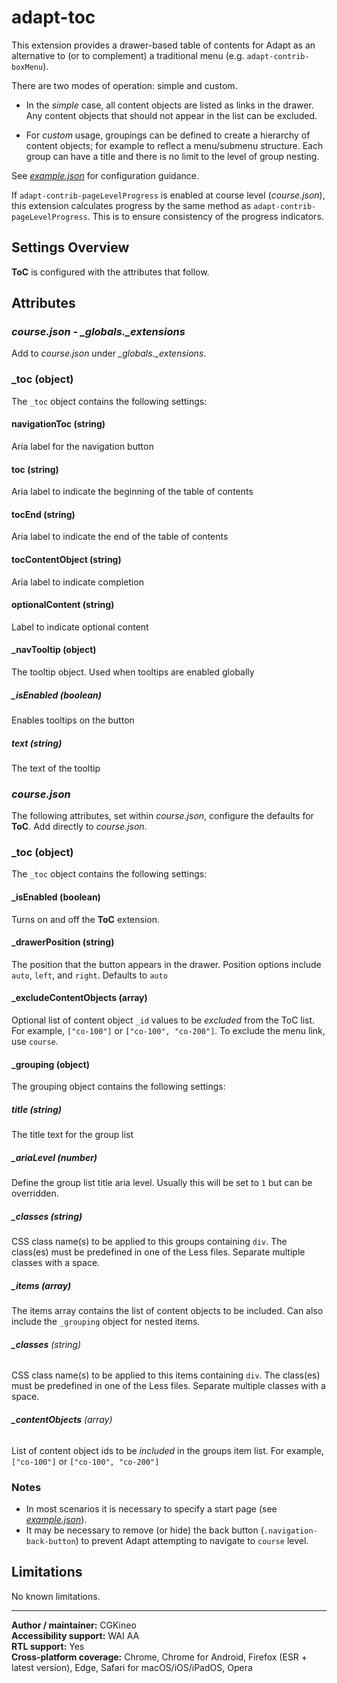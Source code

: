 # adapt-toc

This extension provides a drawer-based table of contents for Adapt as an alternative to (or to complement) a traditional menu (e.g. `adapt-contrib-boxMenu`).

There are two modes of operation: simple and custom.

- In the *simple* case, all content objects are listed as links in the drawer. Any content objects that should not appear in the list can be excluded.

- For *custom* usage, groupings can be defined to create a hierarchy of content objects; for example to reflect a menu/submenu structure. Each group can have a title and there is no limit to the level of group nesting.

See [*example.json*](https://github.com/cgkineo/adapt-toc/blob/master/example.json) for configuration guidance.

If `adapt-contrib-pageLevelProgress` is enabled at course level (*course.json*), this extension calculates progress by the same method as `adapt-contrib-pageLevelProgress`. This is to ensure consistency of the progress indicators.

## Settings Overview

**ToC** is configured with the attributes that follow.

## Attributes

### *course.json - \_globals.\_extensions*

Add to *course.json* under *\_globals.\_extensions*.

### **\_toc** (object)

The `_toc` object contains the following settings:

#### **navigationToc** (string)

Aria label for the navigation button

#### **toc** (string)

Aria label to indicate the beginning of the table of contents

#### **tocEnd** (string)

Aria label to indicate the end of the table of contents

#### **tocContentObject** (string)

Aria label to indicate completion

#### **optionalContent** (string)

Label to indicate optional content

#### **\_navTooltip** (object)

The tooltip object. Used when tooltips are enabled globally

##### **\_isEnabled** (boolean)

Enables tooltips on the button

##### **text** (string)

The text of the tooltip

### *course.json*

The following attributes, set within *course.json*, configure the defaults for **ToC**. Add directly to *course.json*.

### **\_toc** (object)

The `_toc` object contains the following settings:

#### **\_isEnabled** (boolean)

Turns on and off the **ToC** extension.

#### **\_drawerPosition** (string)

The position that the button appears in the drawer. Position options include `auto`, `left`, and `right`. Defaults to `auto`

#### **\_excludeContentObjects** (array)

Optional list of content object `_id` values to be *excluded* from the ToC list. For example, `["co-100"]` or `["co-100", "co-200"]`. To exclude the menu link, use `course`.

#### **\_grouping** (object)

The grouping object contains the following settings:

##### **title** (string)

The title text for the group list

##### **\_ariaLevel** (number)

Define the group list title aria level. Usually this will be set to `1` but can be overridden.

##### **\_classes** (string)

CSS class name(s) to be applied to this groups containing `div`. The class(es) must be predefined in one of the Less files. Separate multiple classes with a space.

##### **\_items** (array)

The items array contains the list of content objects to be included. Can also include the `_grouping` object for nested items.

###### **\_classes** (string)

CSS class name(s) to be applied to this items containing `div`. The class(es) must be predefined in one of the Less files. Separate multiple classes with a space.

###### **\_contentObjects** (array)

List of content object ids to be *included* in the groups item list. For example, `["co-100"]` or `["co-100", "co-200"]`

### Notes

- In most scenarios it is necessary to specify a start page (see [*example.json*](https://github.com/cgkineo/adapt-toc/blob/master/example.json)).
- It may be necessary to remove (or hide) the back button (`.navigation-back-button`) to prevent Adapt attempting to navigate to `course` level.

## Limitations

No known limitations.

----------------------------

**Author / maintainer:**  CGKineo<br>
**Accessibility support:** WAI AA<br>
**RTL support:** Yes<br>
**Cross-platform coverage:** Chrome, Chrome for Android, Firefox (ESR + latest version), Edge, Safari for macOS/iOS/iPadOS, Opera<br>
